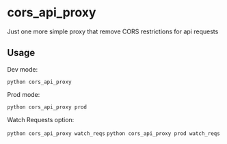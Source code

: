 # cors_api_proxy

Just one more simple proxy that remove CORS restrictions for api requests 

## Usage

Dev mode:

`python cors_api_proxy`

Prod mode:

`python cors_api_proxy prod`

Watch Requests option:

`python cors_api_proxy watch_reqs`
`python cors_api_proxy prod watch_reqs`
